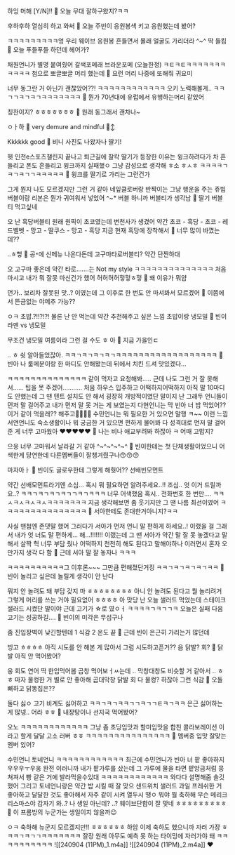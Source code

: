 하잉
머해
[Y/N]!!
🫧 오늘 무대 잘하구왔지?ㅋㅋ

후하후하
열심히 하고 와써
🫧 오늘 주빈이 응원봉색 키고 응원했는데 봤어?

ㅋㅋㅋㅋㅋㅋㅋㅋㅋ엉
우리 웨이브
응원봉 흔들면서
몰래 얼굴도 가리더라 ^~^
딱 들킴
🫧 오늘 푸들푸들 하던데 헤어가? 

채원언니가 별명 붙여줬어
갈색포메래
브라운포메
(오늘한정)
ㅋㅌㅋㅌㅋㅋㅋㅋㅋㅋㅋㅋㅋㅋㅋ
첨으로
뽀글뽀글 머리 했는데
🫧 요런 머리 나중에 또해줘 귀요미

너무 동그란 거 아닌가
괜찮았어??!
ㅋㅋㅋㅋㅋㅋㅋㅋㅋㅋㅋㅋ
오키
노력해볼게..
ㅋㅋㄱㄱㅋㄱㅋㄱㅋㅋㅋㅋㅋㅋㅋ
🫧 뭔가 70년대에 유럽에서 유행하는머리 같았어

칭찬이지? ㅎㅎㅎㅎㅎㅎㅎ
🫧 원래 동그래서 괜차나~

ㅇㅏ하
🫧 very demure and mindful 🙂‍↕️

Kkkkkk good
🫧 비니 사진도 나왔자나 딸기!

헷
인천e스포츠챌린지
끝나고 퇴근길에
찰칵
딸기가 등장한 이유는
윙크하려다가 차 흔들리고 폰도 흔들리고 윙크까지 실패했ㅇ
그냥 감성으로 생각해
ㅎ소
ㅎㅅㅎ
ㅋㅋㅋㅋㄱㅋㄱㅋㄱㄱㅋㅋㅋㅋㅋ
🫧 윙크를 딸기로 가리는 그런건가

그게 뭔지 나도 모르겠지만
그런 거 같아
네잎클로버랑 반짝이는
그냥 행운을 주는
쥬빔
버블이랑 리본은
뭔가 귀여워서 넣었어
^~*
버블 하니까
버블티가 생각남
🫧 딸기 버블티 먹고싶네

오
난 흑당버블티
원래 원픽이 초코였는데
변천사가 생겼어 약간
초코 - 흑당 - 초코 - 레드벨벳 - 망고 - 딸쿠스 - 망고 - 흑당
지금 현재
흑당에 장착해서
🫧 너무 많이 바꼈는데??

..ㅎ헿
🫧 공`*`에 신메뉴 나온다돈데 고구마타로버블티? 약간 단짠하대

오
고구마 좋은데
약간
타로…….는
Not my style
ㅋㅋㅋㅋㅋㅋㅋㅋㅋㅋㅋㅋㅋㅋ
처음 마시고 내가 뭐 잘못 마신건가
했어
허허허허헣헣ㅎ헣
🫧 왜 이유가 뭐얌

먼가.. 보리차 잘못된 맛..?
이였는데
그 이후로 한 번도 안 마셔봐서
모르겠어
🫧 이쯤에서 뜬금없는 야메추 가능??

ㅇㅋ
초밥.?!!?!?!
물론 난 안 먹는데
약간 추천해주고 싶은
느낌
초밥이랑 냉모밀
🫧 빈이 라멘 vs 냉모밀

무조건 냉모밀
여름이라 그런 걸 수도 ㅎ
아
🫧  지금 가을인ㄷ

.. ㅎ
쉿
알아들었잖아.
ㅋㅋㄱㅋㄱㅋㄱㅋㄱㅋㅋㅋㅋㅋㅋㅋㅋㅋㅋㅋㅋㅋㅋㅋㅋㅋㅋ
🫧 빈아 나 룸메분이랑 한 마디도 안해봤는데
뒤에서 치킨 드셔
맛있겠다…

ㅋㅋㅋㅋㅋㅋㅋㅋㅋㅋㅋㅋㅋㅋ
같이 먹자고 요청해봐…..
근데 나도 그런 거 잘 못해서……
팁을 못 주겠어………..
처음 하우스 입주하고
어떡하지어떡하지
아직 말 10마디도 안했는데
그 땐 텐트 설치도 안 해서
굉장히 개방적이였단 말이지
난 그래두
언니들이 먼저
말 걸어주고
내가 먼저 말 못 거는 게 보였는지
다현언니는 막
빈아 너 밥 먹었어?? 이거 같이 먹을래??
해주고🥹🥹🥹🥹
수민언니는
뭐 필요한 거 있으면 말행 ㅋ~~
이런 느낌
서연언니도
숙소생활이나 뭐 궁금한 거 있으면
편하게 물어봐
다 성격대로 먼저 말 걸어준 게
너무 고마웠아
❤️❤️❤️❤️❤️
🫧 나는 비나 애교부려봐 하잖아 ㅋ 어때 고맙지?

으응 너무 고마워서 날라갈 거 같아
^~^~^~^~^
🫧 빈이한테는 첫 단체생활이었으니 어색한게 당연한데 다른멤버들이 잘챙겨줬구나😙😙😙

마자아ㅏ
🫧 빈이도 글로우한테 그렇게 해줫어?? 선배빈모먼트

약간
선배모먼트라기엔
소심… 혹시 뭐 필요하면 알려주세요..!!
조심.. 엇 이거 드릴까요..?
ㅋㅋㄱㅋㄱㅋㄱㅋㄱㄱㅋㄱㅋㅋㅋ
너무 어색했음
혹시.. 전화번호 한 번만….
ㅋㅋㅅㅋㅅㅋㅅㅋㅅㅋㅋㅋㅋㅋㅋㅋ
지금 생각해보면
좀 웃기지만
그 땐 나름 최선이였어
ㅋㅋㅋㅋㅋㅋㅋㅋㅋㅋㅋㅋㅋㅋㅋ
🫧 서아한테도 존대한거아니지?ㅋㅋ

사실 맨첨엔 존댓말 했어
그러다가
서아가 먼저
언니 말 편하게 하세요..!
이랬을 걸
그래서 내가
엇 너도 말 편하게… 해…!!!!!!!
이랬는데
그 땐 서아가
약간
말 잘 못 놓겠다고 말해서
살짝
헉 너무 부담 줬나 어떡하지 천천히 해도 된다고 말해야하나
이러면서 혼자 오만가지 생각 다 함
🫧 근데 서아 말 잘 놓자나 ㅋㅋㅋ

ㅋㅋㅋㅋㅋㅋㅋㅋㅋㅋ그 이후론~~~
그만큼 편해졌단거징
ㅋㅋㄱㅋㄱㅋㄱㅋㄱㅋㅋ
🫧 빈이 놀리고 싶은데 놀릴게 생각이 안 난다

뭐지 안 놀려도 돼
부담 갖지 마 ㅎㅎㅎㅎㅎㅎㅎㅎ
아니 안 놀려도 된다고
뭘 놀리려거
그렇게 머리를 쓰는 거야
필요없어
ㅎㅎㅎㅎ
아 맞당
난 오늘
샐러드 먹었는데
스테이크 샐러드 시켰단 말이야
근데 고기가
☆로
였ㅇㅓ
ㅋㅋㅋㅋㄱㅋㄱㄱㅋ
오늘은 실패
다음 고기는 성공하길….
🫧 빈이의 미각은 무섭구나

좀 진입장벽이 낮긴할텐데
1 식감
2 온도
끝
🫧 근데 빈이 은근히 가리는거 많던데

빙고 ㅎㅎㅎㅎ
아직
시도를 안 해본 게 많아서 그럼
시도하고픈거??
음
닭발?
회?
🫧 닭발 아직 안 먹어봤어?

웅
회도
연어 딱 한입먹어봄
곱창 먹어보ㅓㅆ는데
..
막창대창도 비슷할 거 같아서
..
ㅎㅎ
마자
물컹한 거 별로 안 좋아해
곱대막창 닭발 회
다 물컹? 하잖아
그런 식감
🫧 오돌뼈하고 닭똥집은??

둘다 싫ㅇ
고기 비계도 싫어하고
ㅋㅋㄱㅋㄱㅋㅋㄱㄱㅋㄱㄱㅌㅋㄱㅋㅋ
은근 싫어하는 게 많넹.. 어라 ㅎㅎ
🫧 내장탕이나 선지국 먹어봤어?

오노
ㅋㅋㅋㅋㅋㅋㅋㅋㅋㅋㅋㅋ
그냥
좀
초딩입맛과 할미입맛을 합친
콜라보레이션
이라고 할게
달달 고소 러버
ㅎㅎ
ㅋㅋㅋㅋㅋㅋㅋㅋㅋㅋㅋㅋㅋㅋㅋ
🫧 멤버중 입맛 잘맞는 멤버 있어? 

수민언니 토네언니
ㅋㅋㅋㅋㅋㅋㅋㅋㅋㅋㅋㅋ
최근에
수민언니가
빈아 너 팥 좋아하지
우우우ㅜ우웅 완전
이러니까
내가 팥가루를 샀는데 그 가루에 물을 타면 팥앙금처럼 뭉쳐져서 빵 같은 거에 발라먹을수있대
ㅋㅋㅋㅋㅋㅋㅋㅋㅋㅋㅋㅋ
와다다 설명해줌
솔깃했어
그리고 토네언니랑은
약간 밥 시킬 때 잘 맞으
샌드위치 샐러드 과일
프레쉬한 거 좋아하고
달달한 것도 좋아해서
자주 같이 시켜
열두시 땡ㅇ
뭐야 뭘 축하해
무슨 메리크리스마스야
갑자기 와..?
나 생일 아닌데?
..?
웨이브단합이
잘 맞네 ㅎㅎㅎㅎㅎㅎㅎㅎㅎ
🫧 이 프롬방의 누군가는 생일이지 않을까😉

ㅇㅋ 축하해 뉴군지 모르겠지만!!
ㅎㅎㅎㅎㅎㅎ
하암
이제 축하도 했으니까
자러 가장
ㅎ
ㅋㅋㄱㅋㄱㄱㅋㅋㅋㅋㅋㅋㅋ
잘장
원래
아무도 예측 못 하는 타이밍에
자러가야
돼
ㅋㅋㅋㅋㅋㅋㅋㅋㅋㅋ
![[240904 (11PM)_1.m4a]]
![[240904 (11PM)_2.m4a]]
❤️